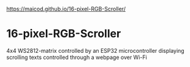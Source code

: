 https://maicod.github.io/16-pixel-RGB-Scroller/

# 16-pixel-RGB-Scroller
4x4 WS2812-matrix controlled by an ESP32 microcontroller displaying scrolling texts controlled through a webpage over Wi-Fi
